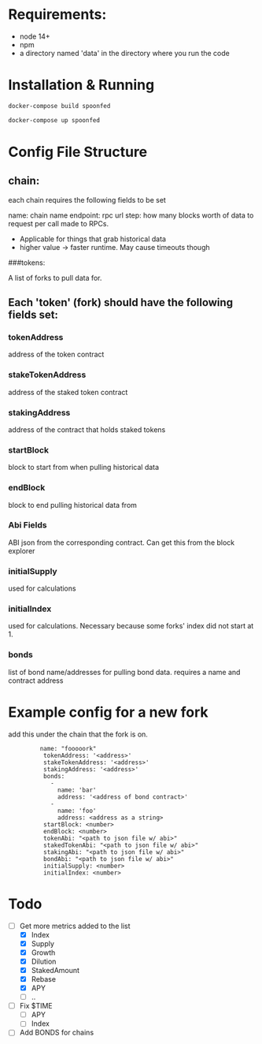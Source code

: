 
# Requirements:

- node 14+
- npm
- a directory named 'data' in the directory where you run the code


# Installation & Running

```bash
docker-compose build spoonfed
```

```bash
docker-compose up spoonfed
```

# Config File Structure


  ## chain:
    
each chain requires the following fields to be set

name: chain name
endpoint: rpc url
step: how many blocks worth of data to request per call made to RPCs. 
- Applicable for things that grab historical data
- higher value -> faster runtime. May cause timeouts though

###tokens:

A list of forks to pull data for.

## Each 'token' (fork) should have the following fields set:

### tokenAddress
address of the token contract

### stakeTokenAddress
address of the staked token contract

### stakingAddress
address of the contract that holds staked tokens

### startBlock
block to start from when pulling historical data
### endBlock
block to end pulling historical data from

### Abi Fields
ABI json from the corresponding contract. Can get this from the block explorer

### initialSupply
used for calculations

### initialIndex
used for calculations. Necessary because some forks' index did not start at 1.

### bonds
list of bond name/addresses for pulling bond data.
requires a name and contract address



# Example config for a new fork

add this under the chain that the fork is on.

             name: "fooooork"
              tokenAddress: '<address>'
              stakeTokenAddress: '<address>'
              stakingAddress: '<address>'
              bonds: 
                -   
                  name: 'bar'
                  address: '<address of bond contract>'
                -   
                  name: 'foo'
                  address: <address as a string>
              startBlock: <number> 
              endBlock: <number>
              tokenAbi: "<path to json file w/ abi>"
              stakedTokenAbi: "<path to json file w/ abi>"
              stakingAbi: "<path to json file w/ abi>"
              bondAbi: "<path to json file w/ abi>"
              initialSupply: <number>
              initialIndex: <number>

# Todo
- [ ] Get more metrics added to the list
  - [X] Index
  - [X] Supply
  - [X] Growth
  - [X] Dilution
  - [X] StakedAmount
  - [X] Rebase
  - [X] APY
  - [ ] ..
- [ ] Fix $TIME
  - [ ] APY
  - [ ] Index
- [ ] Add BONDS for chains
